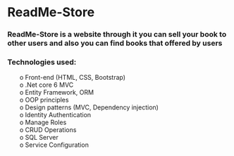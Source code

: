 # ReadMe-Store
### ReadMe-Store is a website through it you can sell your book to other users and also you can find books that offered by users 
### Technologies used: <br>
&emsp;&emsp;o Front-end (HTML, CSS, Bootstrap) <br>
&emsp;&emsp;o .Net core 6 MVC<br>
&emsp;&emsp;o Entity Framework, ORM<br>
&emsp;&emsp;o OOP principles<br>
&emsp;&emsp;o Design patterns (MVC, Dependency injection)<br>
&emsp;&emsp;o Identity Authentication<br>
&emsp;&emsp;o Manage Roles<br>
&emsp;&emsp;o CRUD Operations<br>
&emsp;&emsp;o SQL Server<br>
&emsp;&emsp;o Service Configuration<br>
